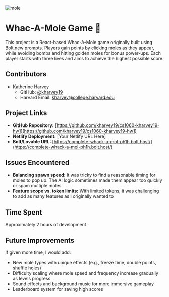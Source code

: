 ![mole](https://github.com/user-attachments/assets/50861d06-fef3-43b0-8b46-98917915ab01)

# Whac-A-Mole Game 🎯

This project is a React-based Whac-A-Mole game originally built using Bolt.new prompts. Players gain points by clicking moles as they appear, while avoiding bombs and hitting golden moles for bonus power-ups. Each player starts with three lives and aims to achieve the highest possible score.

## Contributors
- Katherine Harvey  
  - GitHub: [@kharvey19](https://github.com/kharvey19)  
  - Harvard Email: kharvey@college.harvard.edu  

## Project Links
- **GitHub Repository:** [https://github.com/kharvey19/cs1060-kharvey19-hw1](https://github.com/kharvey19/cs1060-kharvey19-hw1)
- **Netlify Deployment:** [Your Netlify URL Here]  
- **Bolt/Lovable URL:** [https://complete-whack-a-mol-ph1h.bolt.host/](https://complete-whack-a-mol-ph1h.bolt.host/)

## Issues Encountered
- **Balancing spawn speed:** It was tricky to find a reasonable timing for moles to pop up. The AI logic sometimes made them appear too quickly or spam multiple moles
- **Feature scope vs. token limits:** With limited tokens, it was challenging to add as many features as I originally wanted to

## Time Spent
Approximately 2 hours of development

## Future Improvements
If given more time, I would add:
- New mole types with unique effects (e.g., freeze time, double points, shuffle holes)
- Difficulty scaling where mole speed and frequency increase gradually as levels progress
- Sound effects and background music for more immersive gameplay
- Leaderboard system for saving high scores